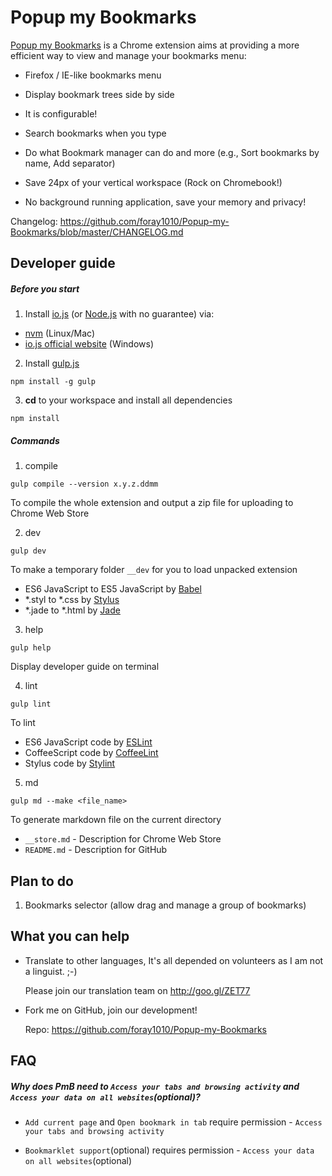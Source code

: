 # Popup my Bookmarks

[Popup my Bookmarks](//chrome.google.com/webstore/detail/popup-my-bookmarks/mppflflkbbafeopeoeigkbbdjdbeifni) is a Chrome extension aims at providing a more efficient way to view and manage your bookmarks menu:
- Firefox / IE-like bookmarks menu

- Display bookmark trees side by side

- It is configurable!

- Search bookmarks when you type

- Do what Bookmark manager can do and more (e.g., Sort bookmarks by name, Add separator)

- Save 24px of your vertical workspace (Rock on Chromebook!)

- No background running application, save your memory and privacy!

Changelog: https://github.com/foray1010/Popup-my-Bookmarks/blob/master/CHANGELOG.md


## Developer guide

##### Before you start
1. Install [io.js](//github.com/iojs/io.js) (or [Node.js](//github.com/joyent/node) with no guarantee) via:
  - [nvm](//github.com/creationix/nvm) (Linux/Mac)
  - [io.js official website](//iojs.org) (Windows)

2. Install [gulp.js](//github.com/gulpjs/gulp)

  ```
  npm install -g gulp
  ```

3. **cd** to your workspace and install all dependencies

  ```
  npm install
  ```

##### Commands
1. compile

  ```
  gulp compile --version x.y.z.ddmm
  ```

  To compile the whole extension and output a zip file for uploading to Chrome Web Store

2. dev

  ```
  gulp dev
  ```

  To make a temporary folder `__dev` for you to load unpacked extension
  - ES6 JavaScript to ES5 JavaScript by [Babel](//github.com/babel/babel)
  - *.styl to *.css by [Stylus](//github.com/stylus/stylus)
  - *.jade to *.html by [Jade](//github.com/jadejs/jade)

3. help

  ```
  gulp help
  ```

  Display developer guide on terminal

4. lint

  ```
  gulp lint
  ```

  To lint
  - ES6 JavaScript code by [ESLint](//github.com/eslint/eslint)
  - CoffeeScript code by [CoffeeLint](//github.com/clutchski/coffeelint)
  - Stylus code by [Stylint](//github.com/rossPatton/stylint)

5. md

  ```
  gulp md --make <file_name>
  ```

  To generate markdown file on the current directory
  - `__store.md` - Description for Chrome Web Store
  - `README.md` - Description for GitHub


## Plan to do

1. Bookmarks selector (allow drag and manage a group of bookmarks)


## What you can help

- Translate to other languages, It's all depended on volunteers as I am not a linguist. ;-)

  Please join our translation team on http://goo.gl/ZET77

- Fork me on GitHub, join our development!

  Repo: https://github.com/foray1010/Popup-my-Bookmarks


## FAQ

##### Why does PmB need to `Access your tabs and browsing activity` and `Access your data on all websites`(optional)?

- `Add current page` and `Open bookmark in tab` require permission - `Access your tabs and browsing activity`

- `Bookmarklet support`(optional) requires permission - `Access your data on all websites`(optional)
